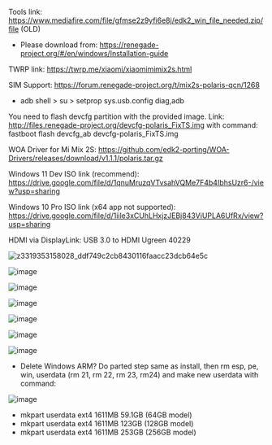 Tools link: https://www.mediafire.com/file/gfmse2z9yfi6e8j/edk2_win_file_needed.zip/file (OLD)
  - Please download from: https://renegade-project.org/#/en/windows/Installation-guide

TWRP link: https://twrp.me/xiaomi/xiaomimimix2s.html

SIM Support: https://forum.renegade-project.org/t/mix2s-polaris-qcn/1268
  - adb shell > su > setprop sys.usb.config diag,adb

You need to flash devcfg partition with the provided image. Link: http://files.renegade-project.org/devcfg-polaris_FixTS.img with command: fastboot flash devcfg_ab devcfg-polaris_FixTS.img

WOA Driver for Mi Mix 2S: https://github.com/edk2-porting/WOA-Drivers/releases/download/v1.1.1/polaris.tar.gz

Windows 11 Dev ISO link (recommend): https://drive.google.com/file/d/1qnuMruzqVTvsahVQMe7F4b4IbhsUzr6-/view?usp=sharing

Windows 10 Pro ISO link (x64 app not supported): https://drive.google.com/file/d/1iile3xCUhLHxjzJEBj843ViUPLA6UfRx/view?usp=sharing

HDMI via DisplayLink: USB 3.0 to HDMI Ugreen 40229

![z3319353158028_ddf749c2cb8430116faacc23dcb64e5c](https://user-images.githubusercontent.com/58414694/161889855-d5792d90-c82b-47ff-8fc2-0891e41faf74.jpg)

![image](https://user-images.githubusercontent.com/58414694/155492248-047e4360-e764-45c5-a0fe-959516f26fd2.png)

![image](https://user-images.githubusercontent.com/58414694/154401085-158931b3-8fd5-4adc-9786-ca7a82b5f793.png)

![image](https://user-images.githubusercontent.com/58414694/154398603-d881e278-1df9-4203-845d-a85b9fd4fd0e.png)

![image](https://user-images.githubusercontent.com/58414694/154398734-c84fb992-eca5-4d0d-97ee-db81c945a102.png)

![image](https://user-images.githubusercontent.com/58414694/154399964-8c23c776-51dc-4900-9ecc-5168b2844784.png)

![image](https://user-images.githubusercontent.com/58414694/154399776-6790111e-3646-4e25-9ddb-2e1ad2975feb.png)

* Delete Windows ARM? Do parted step same as install, then rm esp, pe, win, userdata (rm 21, rm 22, rm 23, rm24) and make new userdata with command: 

![image](https://user-images.githubusercontent.com/58414694/171090939-eaeba3e7-c753-4867-9664-b927091cbf91.png)

 + mkpart userdata ext4 1611MB 59.1GB (64GB model)
 + mkpart userdata ext4 1611MB 123GB (128GB model)
 + mkpart userdata ext4 1611MB 253GB (256GB model)
